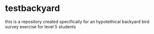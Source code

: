 # testbackyard
this is a repository created specifically for an hypotethical backyard bird survey exercise for level 5 students
